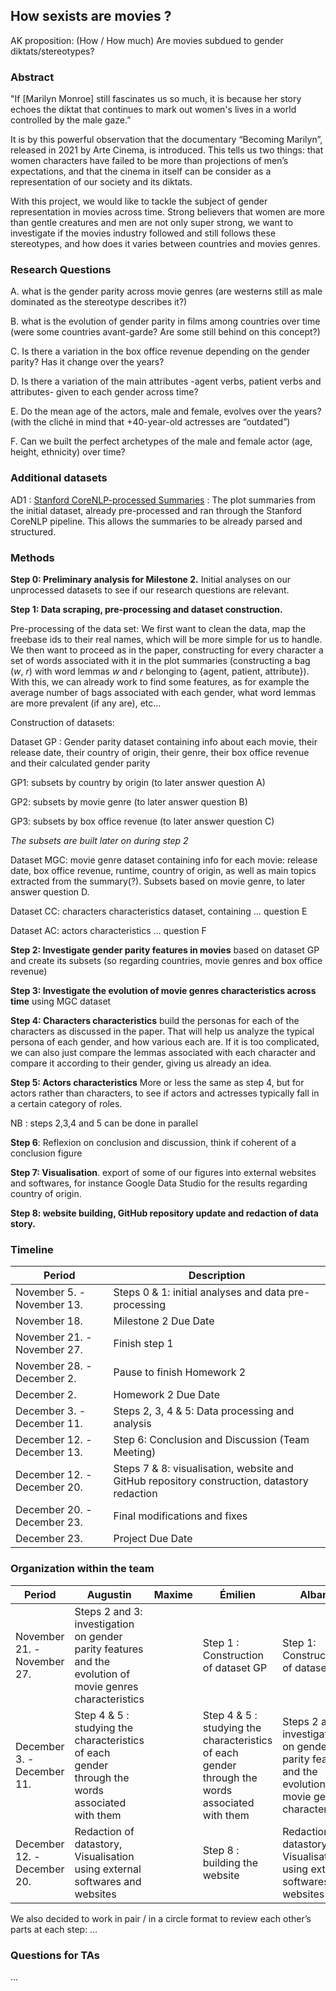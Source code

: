 ## How sexists are movies ?

AK proposition: (How / How much) Are movies subdued to gender diktats/stereotypes?

### Abstract

"If [Marilyn Monroe] still fascinates us so much, it is because her story echoes the diktat that continues to mark out women's lives in a world controlled by the male gaze.”

It is by this powerful observation that the documentary “Becoming Marilyn”, released in 2021 by Arte Cinema, is introduced. This tells us two things: that women characters have failed to be more than projections of men’s expectations, and that the cinema in itself can be consider as a representation of our society and its diktats.

With this project, we would like to tackle the subject of gender representation in movies across time. Strong believers that women are more than gentle creatures and men are not only super strong, we want to investigate if the movies industry followed and still follows these stereotypes, and how does it varies between countries and movies genres.

### Research Questions

A. what is the gender parity across movie genres (are westerns still as male dominated as the stereotype describes it?)

B. what is the evolution of gender parity in films among countries over time (were some countries avant-garde? Are some still behind on this concept?)

C. Is there a variation in the box office revenue depending on the gender parity? Has it change over the years?

D. Is there a variation of the main attributes -agent verbs, patient verbs and attributes- given to each gender across time?

E. Do the mean age of the actors, male and female, evolves over the years? (with the cliché in mind that +40-year-old actresses are “outdated”)

F. Can we built the perfect archetypes of the male and female actor (age, height, ethnicity) over time?

### Additional datasets

AD1 : [Stanford CoreNLP-processed Summaries](http://www.cs.cmu.edu/~ark/personas/data/corenlp_plot_summaries.tar) : The plot summaries from the initial dataset, already pre-processed and ran through the Stanford CoreNLP pipeline. This allows the summaries to be already parsed and structured.

### Methods

**Step 0: Preliminary analysis for Milestone 2.** Initial analyses on our unprocessed datasets to see if our research questions are relevant.

**Step 1: Data scraping, pre-processing and dataset construction.**

Pre-processing of the data set: We first want to clean the data, map the freebase ids to their real names, which will be more simple for us to handle. We then want to proceed as in the paper, constructing for every character a set of words associated with it in the plot summaries (constructing a bag (_w_, _r_) with word lemmas _w_ and _r_ belonging to {agent, patient, attribute}). With this, we can already work to find some features, as for example the average number of bags associated with each gender, what word lemmas are more prevalent (if any are), etc...

Construction of datasets:

Dataset GP : Gender parity dataset containing info about each movie, their release date, their country of origin, their genre, their box office revenue and their calculated gender parity

GP1: subsets by country by origin (to later answer question A)

GP2: subsets by movie genre (to later answer question B)

GP3: subsets by box office revenue (to later answer question C)

_The subsets are built later on during step 2_

Dataset MGC: movie genre dataset containing info for each movie: release date, box office revenue, runtime, country of origin, as well as main topics extracted from the summary(?). Subsets based on movie genre, to later answer question D.

Dataset CC: characters characteristics dataset, containing … question E

Dataset AC: actors characteristics … question F

**Step 2: Investigate gender parity features in movies** based on dataset GP and create its subsets (so regarding countries, movie genres and box office revenue)

**Step 3: Investigate the evolution of movie genres characteristics across time** using MGC dataset

**Step 4: Characters characteristics** build the personas for each of the characters as discussed in the paper. That will help us analyze the typical persona of each gender, and how various each are. If it is too complicated, we can also just compare the lemmas associated with each character and compare it according to their gender, giving us already an idea.

**Step 5: Actors characteristics** More or less the same as step 4, but for actors rather than characters, to see if actors and actresses typically fall in a certain category of roles.

NB : steps 2,3,4 and 5 can be done in parallel

**Step 6**: Reflexion on conclusion and discussion, think if coherent of a conclusion figure

**Step 7: Visualisation**. export of some of our figures into external websites and softwares, for instance Google Data Studio for the results regarding country of origin.

**Step 8: website building, GitHub repository update and redaction of data story.**

### Timeline

| Period                      | Description                                                                                 |
| --------------------------- | ------------------------------------------------------------------------------------------- |
| November 5. - November 13.  | Steps 0 & 1: initial analyses and data pre-processing                                       |
| November 18.                | Milestone 2 Due Date                                                                        |
| November 21. - November 27. | Finish step 1                                                                               |
| November 28. - December 2.  | Pause to finish Homework 2                                                                  |
| December 2.                 | Homework 2 Due Date                                                                         |
| December 3. - December 11.  | Steps 2, 3, 4 & 5: Data processing and analysis                                             |
| December 12. - December 13. | Step 6: Conclusion and Discussion (Team Meeting)                                            |
| December 12. - December 20. | Steps 7 & 8: visualisation, website and GitHub repository construction, datastory redaction |
| December 20. - December 23. | Final modifications and fixes                                                               |
| December 23.                | Project Due Date                                                                            |

### Organization within the team

| Period                      | Augustin                                                                                                 | Maxime | Émilien                                                                                         | Albane                                                                                                   |
| --------------------------- | -------------------------------------------------------------------------------------------------------- | ------ | ----------------------------------------------------------------------------------------------- | -------------------------------------------------------------------------------------------------------- |
| November 21. - November 27. | Steps 2 and 3: investigation on gender parity features and the evolution of movie genres characteristics |        | Step 1 : Construction of dataset GP                                                             | Step 1: Construction of dataset GP                                                                       |
| December 3. - December 11.  | Step 4 & 5 : studying the characteristics of each gender through the words associated with them          |        | Step 4 & 5 : studying the characteristics of each gender through the words associated with them | Steps 2 and 3: investigation on gender parity features and the evolution of movie genres characteristics |
| December 12. - December 20. | Redaction of datastory, Visualisation using external softwares and websites                              |        | Step 8 : building the website                                                                   | Redaction of datastory, Visualisation using external softwares and websites                              |

We also decided to work in pair / in a circle format to review each other’s parts at each step: …

### Questions for TAs

...
